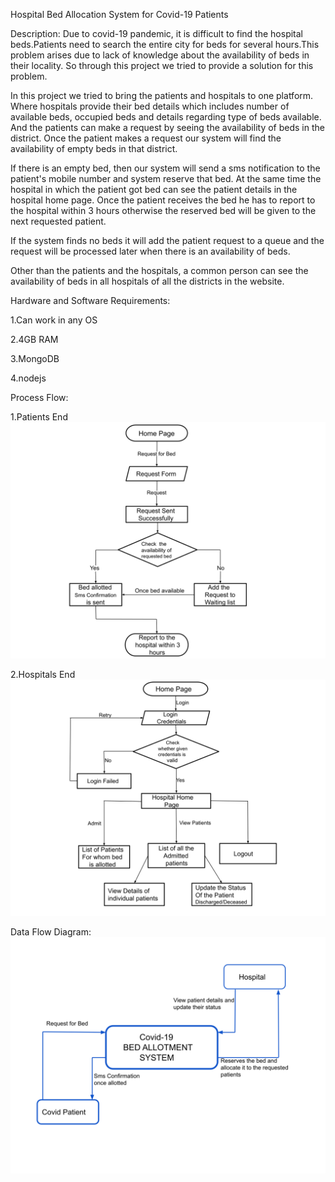 Hospital Bed Allocation System for Covid-19 Patients

Description:
    Due to covid-19 pandemic, it is difficult to find the hospital beds.Patients need to search the entire city for beds for several hours.This problem arises due to lack of knowledge about the availability of beds in their locality. So through this project we tried to provide a solution for this problem.
    
   In this project we tried to bring the patients and hospitals to one platform. Where hospitals provide their bed details which includes number of available beds, occupied beds and details regarding type of beds available. And the patients can make a request by seeing the availability of beds in the district. Once the patient makes a request our system will find the availability of  empty beds in that district.
    
   If there is an empty bed, then our system will send a sms notification to the patient's mobile number and system reserve that bed. At the same time the hospital in which the patient got bed can see the patient details in the hospital home page. Once the patient receives the bed he has to report to the hospital within 3 hours otherwise the reserved bed will be given to the next requested patient.
    
   If the system finds no beds it will add the patient request to a queue and the request will be processed later when there is an availability of beds.
    
   Other than the patients and the hospitals, a common person can see the availability of beds in all hospitals of all the districts in the website.

Hardware and Software Requirements:
   
1.Can work in any OS

2.4GB RAM

3.MongoDB

4.nodejs

Process Flow:
    
1.Patients End
  ![](/images/Patient-Process-flow.svg)

2.Hospitals End
  ![](/images/Hospital-Proces-flow.svg)

Data Flow Diagram:
     ![](images/Data-flow-diagram.svg)

     

 
